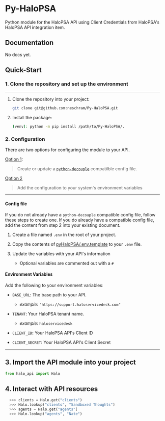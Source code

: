 # Py-HaloPSA

Python module for the HaloPSA API using Client Credentials from HaloPSA's HaloPSA API integration item.

## Documentation

No docs yet.

## Quick-Start

### 1. Clone the repository and set up the environment

---

1. Clone the repository into your project:
  
    ```bash
    git clone git@github.com:neschram/Py-HaloPSA.git
    ```

2. Install the package:

    ```bash
    (venv): python -m pip install /path/to/Py-HaloPSA/.
    ```

### 2. Configuration

There are two options for configuring the module to your API.

[Option 1](#config-file):

> Create or update a [`python-decouple`](https://github.com/HBNetwork/python-decouple)
compatilble config file.

[Option 2](#environment-variables)

> Add the configuration to your system's environment variables

---

#### Config file

If you do not already have a `python-decouple` compatible config file,
follow these steps to create one. If you do already have a compatible config file,
add the content from step 2 into your existing document.

1. Create a file named `.env` in the root of your project.

2. Copy the contents of [pyHaloPSA/.env.template](./pyHaloPSA/.env.template) to your `.env` file.

3. Update the variables with your API's information

    - Optional variables are commented out with a `#`

#### Environment Variables

Add the following to your environment variables:

- `BASE_URL`: The base path to your API.

  - *example*: `"https://support.haloservicedesk.com"`

- `TENANT`: Your HaloPSA tenant name.

  - *example*: `haloservicedesk`

- `CLIENT_ID`: Your HaloPSA API's Client ID

- `CLIENT_SECRET`: Your HaloPSA API's Client Secret

---

## 3. Import the API module into your project

```python
from halo_api import Halo
```

## 4. Interact with API resources

```python
  >>> clients = Halo.get("clients")
  >>> Halo.lookup("clients", "Sandboxed Thoughts")
  >>> agents = Halo.get("agents")
  >>> Halo.lookup("agents", "Nate")
```
